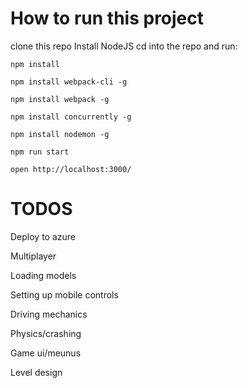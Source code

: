 # How to run this project
clone this repo Install NodeJS cd into the repo and run:

`npm install`

`npm install webpack-cli -g`

`npm install webpack -g`

`npm install concurrently -g`

`npm install nodemon -g`

`npm run start`

`open http://localhost:3000/`

# TODOS
Deploy to azure

Multiplayer

Loading models

Setting up mobile controls

Driving mechanics

Physics/crashing

Game ui/meunus

Level design
